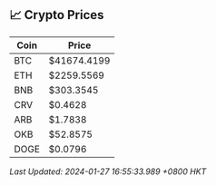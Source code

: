 ## 📈 Crypto Prices

| Coin | Price |
| ---- | ----- |
| BTC | $41674.4199 |
| ETH | $2259.5569 |
| BNB | $303.3545 |
| CRV | $0.4628 |
| ARB | $1.7838 |
| OKB | $52.8575 |
| DOGE | $0.0796 |

_Last Updated: 2024-01-27 16:55:33.989 +0800 HKT_